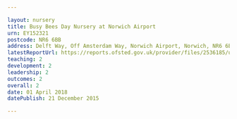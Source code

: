 ```yaml
---

layout: nursery
title: Busy Bees Day Nursery at Norwich Airport
urn: EY152321
postcode: NR6 6BB
address: Delft Way, Off Amsterdam Way, Norwich Airport, Norwich, NR6 6BB
latestReportUrl: https://reports.ofsted.gov.uk/provider/files/2536185/urn/EY152321.pdf
teaching: 2
development: 2
leadership: 2
outcomes: 2
overall: 2
date: 01 April 2018 
datePublish: 21 December 2015

---
```

